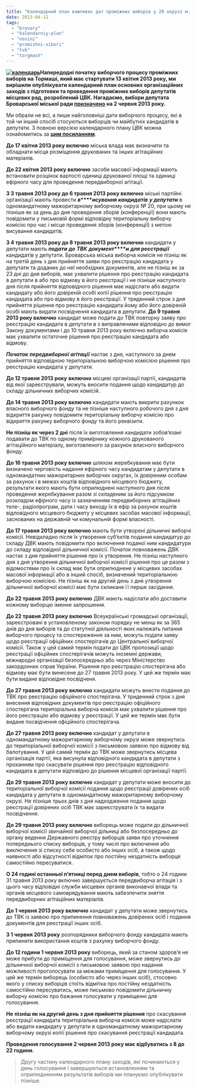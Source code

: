```yaml
---
title: "Календарний план важливих дат проміжних виборів у 20 окрузі м. Бровари"
date: 2013-04-12
tags: 
  - "brovary"
  - "kalendarniy-plan"
  - "novini"
  - "promizhni-vibori"
  - "tvk"
  - "torgmash"
---
```


**[![календарь](https://mpz.brovary.org/wp-content/uploads/2013/04/kalendar.jpg)](https://mpz.brovary.org/wp-content/uploads/2013/04/kalendar.jpg)Напередодні початку виборчого процесу проміжних виборів на Тормаші, який має стартувати 13 квітня 2013 року, ми вирішили опублікувати календарний план основних організаційних заходів з підготовки та проведення проміжних виборів депутатів місцевих рад, розроблений ЦВК. Нагадаємо, вибори депутата Броварської міської ради [призначено](https://mpz.brovary.org/zaminu-rizanenku-zhiteli-torgmashu-obiratimut-na-pochatku-lita/) на 2 червня 2013 року.**

Ми обрали не всі, а лише найголовніші дати виборчого процесу, які в той чи інший спосіб стосуються виборців чи майбутніх кандидатів в депутати. З повною версією календарного плану ЦВК можна ознайомитись за [**цим посиланням**](https://mpz.brovary.org/wp-content/uploads/2013/04/promizni_02-06-2013.doc).

**До 17 квітня 2013 року включно** міська влада має визначити та обладнати місця розміщення друкованих та інших агітаційних матеріалів.

**До 22 квітня 2013 року** **включно** засоби масової інформації мають встановити розцінок вартості одиниці друкованої площі та одиниці ефірного часу для проведення передвиборної агітації.

**З 3 травня 2013 року до 6 травня 2013 року включно** міські партійні організації мають провести **_в_****_исування кандидатів_** **_у депутати_** в одномандатному мажоритарному виборчому окрузі № 20, при цьому не пізніше як за день до дня проведення зборів (конференції) вони мають повідомити у письмовій формі відповідну територіальну виборчу комісію про час і місце проведення зборів (конференції) з метою висування кандидатів.

**З 4 травня 2013 року до 8 травня 2013 року включно** кандидати у депутати мають **_подати_** **_до_** **_ТВК_** **_документ_****_и_** **_для реєстрації_** кандидатів у депутати. Броварська міська виборча комісія не пізніш як на третій день з дня прийняття заяви про реєстрацію кандидата у депутати та доданих до неї необхідних документів, але не пізніш як за 23 дні до дня виборів, має ухвалити рішення про реєстрацію кандидата в депутати в або про відмову в його реєстрації і не пізніше наступного дня після прийняття відповідного рішення має надіслати або видати кандидату або його довіреній особі копії рішення про реєстрацію кандидата або про відмову в його реєстрації. У триденний строк з дня прийняття рішення про реєстрацію кандидата йому або його довіреній особі мають видати посвідчення кандидата в депутати. **До 9 травня 2013 року включно** кандидат може подати до ТВК повторну заяву про реєстрацію кандидата в депутати в з виправленими відповідно до вимог Закону документами і до 10 травня 2013 року включно виборча комісія має ухвалити остаточне рішення про реєстрацію кандидата або відмову.

**_Початок_** **_передвиборної_** **_агітації_** настає з дня, наступного за днем прийняття відповідною територіальною виборчою комісією рішення про реєстрацію кандидата у депутати.

**До 12 травня 2013 року** **включно** місцеві організації партії, кандидатів від якої зареєстрували, можуть вносити подання щодо кандидатур до складу дільничних виборчих комісій.

**До 14 травня 2013 року включно** кандидати мають викрити рахункок власного виборчого фонду та не пізніше наступного робочого дня з дня відкриття рахунку повідомити територіальну виборчу комісію про відкриття рахунку виборчого фонду та його реквізити.

**Не пізніш як через 2 дні** після їх виготовлення кандидати зобов’язані подавати до ТВК по одному примірнику кожного друкованого агітаційного матеріалу, виготовленого за рахунок власного виборчого фонду.

**До 16 травня 2013 року включно** шляхом жеребкування має бути визначено черговість надання ефірного часу кандидатам у депутати в одномандатних мажоритарних виборчих округах, їх довіреним особам за рахунок і в межах коштів відповідного місцевого бюджету, результати якого мають бути оприлюднені наступного дня після проведення жеребкування разом зі складеним за його підсумком розкладом ефірного часу із зазначенням передвиборних агітаційних теле-, радіопрограм, дати і часу виходу їх в ефір за рахунок коштів відповідного місцевого бюджету у місцевих засобах масової інформації, заснованих на державній чи комунальній формі власності.

**До 17 травня 2013 року включно** мають бути утворені дільничні виборчі комісії. Невідкладно після їх утворення суб’єктів подання кандидатур до складу ДВК мають повідомити про включення поданої ним кандидатури до складу відповідної дільничної комісії. Початок повноважень ДВК настає з дня прийняття рішення про їх утворення. Не пізніш наступного дня з дня утворення дільничної виборчої комісії рішення про це разом з відомостями про їх склад має бути оприлюднене у місцевих засобах масової інформації або в інший спосіб, визначений територіальною виборчою комісією. Не пізніш як на другий день з дня утворення дільничної виборчої комісії має бути скликане її перше засідання.

**До 22 травня 2013 року включно** ДВК мають надіслати або доставити кожному виборцю іменне запрошення.

**До 22 травня 2013 року включно** Всеукраїнські громадські організації, зареєстровані в установленому законом порядку не менш як за 365 днів до дня виборів та до статутної діяльності яких належать питання виборчого процесу та спостереження за ним, можуть подати заяву щодо реєстрації офіційних спостерігачів до Центральної виборчої комісії. Також у цей самий термін подати до ЦВК пропозиції щодо реєстрації офіційних спостерігачів можуть іноземні держави, міжнародні організації безпосередньо або через Міністерство закордонних справ України. Рішення про реєстрацію спостерігача або відмову має бути винесене до 27 травня 2013 року. У цей же термін має бути видане відповідне посвідченя.

**До 27 травня 2013 року** **включно** кандидати можуть внести подання до ТВК про реєстрацію офіційного спостерігача. У триденний строк з дня внесення відповідних документів про реєстрацію офіційного спостерігача територіальна виборча комісія має ухвалити рішення про його реєстрацію або відмову у реєстрації. У цей же термін має бути видане посвідчення офіційного спостерігача.

**До 27 травня 2013 року включно** кандидат у депутати в одномандатному мажоритарному виборчому окрузі може звернутись до територіальної виборчої комісії з письмовою заявою про відмову від балотування. У цей самий термін до ТВК може звернутись місцева організація партії, яка висунула відповідного кандидата в депутати з проханням про скасувати рішення про реєстрацію відповідного кандидата в депутати відповідно до рішення місцевої організації партії.

**До 29 травня 2013 року включно** кандидат у депутати може вносити до територіальної виборчої комісії подання щодо реєстрації довірених осіб кандидата у депутати в одномандатному мажоритарному виборчому окрузі. Не пізніше трьох днів з дня надходження подання щодо реєстрації довірених осіб ТВК має зареєструвати їх та видати посвідчення.

**До 29 травня 2013 року включно** виборець може подати до дільничної виборчої комісії звичайної виборчої дільниці або безпосередньо до органу ведення Державного реєстру виборців заяви про уточнення попереднього списку виборців, у тому числі про включення або виключення зі списку себе особисто або інших осіб, а також щодо наявності або відсутності відміток про постійну нездатність виборця самостійно пересуватися.

**О 24 годині останньої п’ятниці перед днем виборів**, тобто о 24 години 31 травня 2013 року включно завершується передвиборча агітація і з цього часу відповідні служби місцевих органів виконавчої влади та органів місцевого самоврядування мають забезпечити зняття передвиборних агітаційних матеріалів.

**До 1 червня 2013 року включно** кандидат у депутати може звернутись до ТВК із заявою про припинення повноважень довірених осіб і подання документів для реєстрації інших осіб.

**З 1 червня 2013 року** розпорядники виборчого фонду кандидата мають припинити використання коштів з рахунку виборчого фонду.

**До 12 години 1 червня 2013 року** виборець, який за станом здоров’я не може прибути до приміщення для голосування, може звернутись до дільничної виборчої комісії з письмовою заявою про надання можливості проголосувати за межами приміщення для голосування. У цей же термін виборець (особисто або через інших осіб), стосовно якого у списку виборців стоїть відмітка про постійну нездатність самостійно пересуватись, може письмово повідомити дільничну виборчу комісію про бажання голосувати у приміщенні для голосування.

**Не** **пізніш як на другий день з дня прийняття рішення** про скасування реєстрації кандидата територіальна виборча комісія може надіслати або видати кандидату у депутати в одномандатному мажоритарному виборчому окрузі копії рішення про скасування реєстрації кандидата.

**Проведення голосування 2 червня 2013 року має відбуватись з 8 до 22 години.**

> Другу частину календарного плану заходів, які починаються у день голосування і завершуються встановленням та оприлюдненням результатів виборів ми плануємо опублікувати пізніше.
